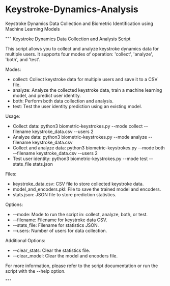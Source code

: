 # Keystroke-Dynamics-Analysis
Keystroke Dynamics Data Collection and Biometric Identification using Machine Learning Models



"""
Keystroke Dynamics Data Collection and Analysis Script


This script allows you to collect and analyze keystroke dynamics data for multiple users.
It supports four modes of operation: 'collect', 'analyze', 'both', and 'test'.

Modes:
- collect: Collect keystroke data for multiple users and save it to a CSV file.
- analyze: Analyze the collected keystroke data, train a machine learning model, and predict user identity.
- both: Perform both data collection and analysis.
- test: Test the user identity prediction using an existing model.

Usage:
- Collect data: 
  python3 biometric-keystrokes.py --mode collect --filename keystroke_data.csv --users 2
- Analyze data: 
  python3 biometric-keystrokes.py --mode analyze --filename keystroke_data.csv
- Collect and analyze data: 
  python3 biometric-keystrokes.py --mode both --filename keystroke_data.csv --users 2
- Test user identity: 
  python3 biometric-keystrokes.py --mode test --stats_file stats.json

Files:
- keystroke_data.csv: CSV file to store collected keystroke data.
- model_and_encoders.pkl: File to save the trained model and encoders.
- stats.json: JSON file to store prediction statistics.

Options:
- --mode: Mode to run the script in: collect, analyze, both, or test.
- --filename: Filename for keystroke data CSV.
- --stats_file: Filename for statistics JSON.
- --users: Number of users for data collection.

Additional Options:
- --clear_stats: Clear the statistics file.
- --clear_model: Clear the model and encoders file.

For more information, please refer to the script documentation or run the script with the --help option.

"""